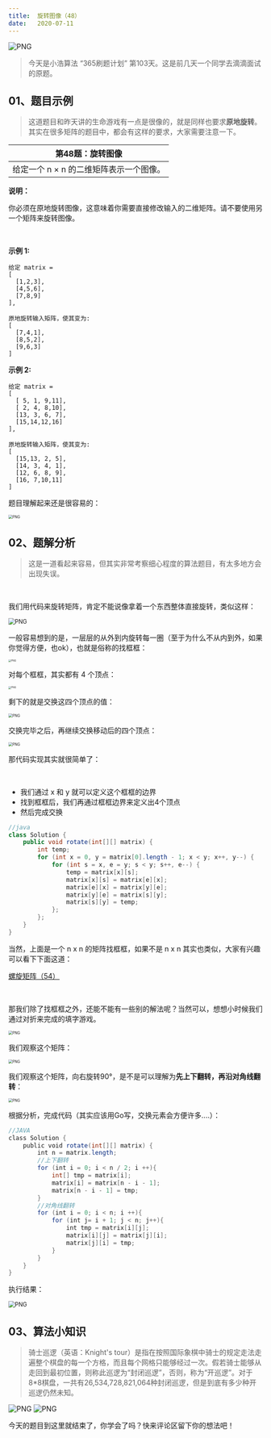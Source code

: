 ```yaml
---
title:	旋转图像（48）
date:	2020-07-11
---
```


<img src="./51/1.gif" alt="PNG"  />

> 今天是小浩算法 “365刷题计划” 第103天。这是前几天一个同学去滴滴面试的原题。

## 01、题目示例

> 这道题目和昨天讲的生命游戏有一点是很像的，就是同样也要求**原地旋转**。其实在很多矩阵的题目中，都会有这样的要求，大家需要注意一下。

| 第48题：旋转图像                        |
| --------------------------------------- |
| 给定一个 n × n 的二维矩阵表示一个图像。 |

**说明：**

你必须在原地旋转图像，这意味着你需要直接修改输入的二维矩阵。请不要使用另一个矩阵来旋转图像。

<br/>

**示例 1:**

```
给定 matrix = 
[
  [1,2,3],
  [4,5,6],
  [7,8,9]
],

原地旋转输入矩阵，使其变为:
[
  [7,4,1],
  [8,5,2],
  [9,6,3]
]
```

**示例 2:**

```
给定 matrix =
[
  [ 5, 1, 9,11],
  [ 2, 4, 8,10],
  [13, 3, 6, 7],
  [15,14,12,16]
], 

原地旋转输入矩阵，使其变为:
[
  [15,13, 2, 5],
  [14, 3, 4, 1],
  [12, 6, 8, 9],
  [16, 7,10,11]
]
```

题目理解起来还是很容易的：

<img src="./51/2.jpg" alt="PNG" style="zoom: 50%;" />

## 02、题解分析

> 这是一道看起来容易，但其实非常考察细心程度的算法题目，有太多地方会出现失误。

<br/>

我们用代码来旋转矩阵，肯定不能说像拿着一个东西整体直接旋转，类似这样：

<img src="./51/3.gif" alt="PNG" style="zoom: 80%;" />

一般容易想到的是，一层层的从外到内旋转每一圈（至于为什么不从内到外，如果你觉得方便，也ok），也就是俗称的找框框：

<img src="./51/4.jpg" alt="PNG" style="zoom: 33%;" />

对每个框框，其实都有 4 个顶点：

<img src="./51/5.jpg" alt="PNG" style="zoom: 33%;" />

剩下的就是交换这四个顶点的值：

<img src="./51/6.jpg" alt="PNG" style="zoom: 50%;" />

交换完毕之后，再继续交换移动后的四个顶点：

<img src="./51/7.jpg" alt="PNG" style="zoom: 50%;" />

那代码实现其实就很简单了：

<br/>

- 我们通过 x 和 y 就可以定义这个框框的边界
- 找到框框后，我们再通过框框边界来定义出4个顶点
- 然后完成交换

```java
//java
class Solution {
    public void rotate(int[][] matrix) {
        int temp;
        for (int x = 0, y = matrix[0].length - 1; x < y; x++, y--) {
            for (int s = x, e = y; s < y; s++, e--) {
                temp = matrix[x][s];
                matrix[x][s] = matrix[e][x];
                matrix[e][x] = matrix[y][e];
                matrix[y][e] = matrix[s][y];
                matrix[s][y] = temp;
            };
        };
    }
} 
```

当然，上面是一个 n x n 的矩阵找框框，如果不是 n x n 其实也类似，大家有兴趣可以看下下面这道：

 [螺旋矩阵（54）](1.99.其他补充题目/01.md) 

<br/>

那我们除了找框框之外，还能不能有一些别的解法呢？当然可以，想想小时候我们通过对折来完成的填字游戏。

<img src="./51/8.gif" alt="PNG" style="zoom: 50%;" />

我们观察这个矩阵：

<img src="./51/9.jpg" alt="PNG" style="zoom: 50%;" />

我们观察这个矩阵，向右旋转90°，是不是可以理解为**先上下翻转，再沿对角线翻转**：

<img src="./51/10.jpg" alt="PNG" style="zoom: 50%;" />

根据分析，完成代码（其实应该用Go写，交换元素会方便许多....）：

```java
//JAVA
class Solution {    
    public void rotate(int[][] matrix) {        
        int n = matrix.length;        
        //上下翻转        
        for (int i = 0; i < n / 2; i ++){            
            int[] tmp = matrix[i];            
            matrix[i] = matrix[n - i - 1];            
            matrix[n - i - 1] = tmp;       
        }        
        //对角线翻转        
        for (int i = 0; i < n; i ++){            
            for (int j= i + 1; j < n; j++){                
                int tmp = matrix[i][j];                
                matrix[i][j] = matrix[j][i];                
                matrix[j][i] = tmp;            
            }       
        }    
    }
}
```

执行结果：

<img src="./51/11.jpg" alt="PNG" style="zoom: 80%;" />

## 03、算法小知识

> 骑士巡逻（英语：Knight's tour）是指在按照国际象棋中骑士的规定走法走遍整个棋盘的每一个方格，而且每个网格只能够经过一次。假若骑士能够从走回到最初位置，则称此巡逻为“封闭巡逻”，否则，称为“开巡逻”。对于8*8棋盘，一共有26,534,728,821,064种封闭巡逻，但是到底有多少种开巡逻仍然未知。

<img src="./51/12.gif" alt="PNG"  />

<img src="./51/13.gif" alt="PNG"  />

<br/>

今天的题目到这里就结束了，你学会了吗？快来评论区留下你的想法吧！